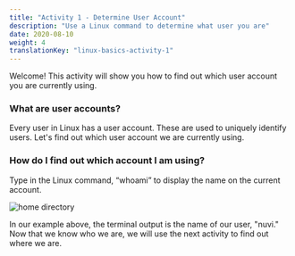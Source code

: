 ```yaml
---
title: "Activity 1 - Determine User Account"
description: "Use a Linux command to determine what user you are"
date: 2020-08-10
weight: 4
translationKey: "linux-basics-activity-1"
---
```


Welcome! This activity will show you how to find out which user account you are currently using. 

### What are user accounts?

Every user in Linux has a user account. These are used to uniquely identify users. Let's find out which user account we are currently using.

### How do I find out which account I am using?

Type in the Linux command, “whoami” to display the name on the current account.

![home directory](/images/01_whoami.png?classes=border,shadow)

In our example above, the terminal output is the name of our user, "nuvi." 
Now that we know who we are, we will use the next activity to find out where we are.
